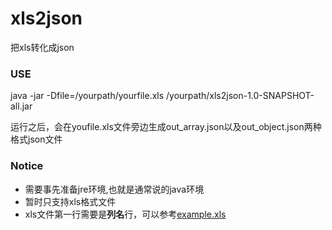 # xls2json
把xls转化成json


### USE
java -jar -Dfile=/yourpath/yourfile.xls /yourpath/xls2json-1.0-SNAPSHOT-all.jar

运行之后，会在youfile.xls文件旁边生成out_array.json以及out_object.json两种格式json文件

### Notice
* 需要事先准备jre环境,也就是通常说的java环境
* 暂时只支持xls格式文件
* xls文件第一行需要是**列名**行，可以参考[example.xls](https://github.com/aruis/xls2json/raw/master/example.xls)
